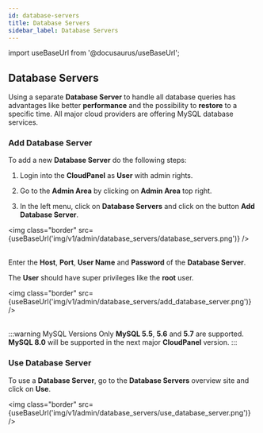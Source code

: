 ```yaml
---
id: database-servers
title: Database Servers
sidebar_label: Database Servers
---
```


import useBaseUrl from '@docusaurus/useBaseUrl';

## Database Servers

Using a separate **Database Server** to handle all database queries has advantages like better **performance** and the possibility to **restore** to a specific time.
All major cloud providers are offering MySQL database services.

### Add Database Server

To add a new **Database Server** do the following steps:

1) Login into the **CloudPanel** as **User** with admin rights.

2) Go to the **Admin Area** by clicking on **Admin Area** top right.

3) In the left menu, click on **Database Servers** and click on the button **Add Database Server**.

<img class="border" src={useBaseUrl('img/v1/admin/database_servers/database_servers.png')} /> <br /> <br />

Enter the **Host**, **Port**, **User Name** and **Password** of the **Database Server**.

The **User** should have super privileges like the **root** user.

<img class="border" src={useBaseUrl('img/v1/admin/database_servers/add_database_server.png')} /> <br /> <br />

:::warning MySQL Versions
Only **MySQL 5.5**, **5.6** and **5.7** are supported. **MySQL 8.0** will be supported in the next major **CloudPanel** version.
:::

### Use Database Server

To use a **Database Server**, go to the **Database Servers** overview site and click on **Use**.

<img class="border" src={useBaseUrl('img/v1/admin/database_servers/use_database_server.png')} /> <br /> <br />